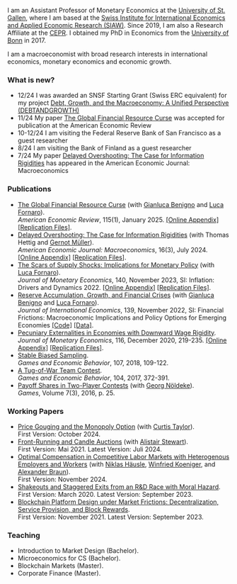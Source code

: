 I am an Assistant Professor of Monetary Economics at the [University of St. Gallen](https://www.unisg.ch), where I am based at the [Swiss Institute for International Economics and Applied Economic Research (SIAW)](https://siaw.unisg.ch/en/). Since 2019, I am also a Research Affiliate at the [CEPR](https://cepr.org). I obtained my PhD in Economics from the [University of Bonn](https://www.econ.uni-bonn.de/bgse/en) in 2017.

I am a macroeconomist with broad research interests in international economics, monetary economics and economic growth. 

### What is new?
- 12/24 I was awarded an SNSF Starting Grant (Swiss ERC equivalent) for my project [Debt, Growth, and the Macroeconomy: A Unified Perspective (DEBTANDGROWTH)](https://data.snf.ch/grants/grant/226520)
- 11/24 My paper [The Global Financial Resource Curse](https://www.aeaweb.org/articles?id=10.1257/aer.20211792) was accepted for publication at the American Economic Review
- 10-12/24 I am visiting the Federal Reserve Bank of San Francisco as a guest researcher
- 8/24 I am visiting the Bank of Finland as a guest researcher
- 7/24 My paper [Delayed Overshooting: The Case for Information Rigidities](https://www.aeaweb.org/articles?id=10.1257/mac.20210212&&from=f) has appeared in the American Economic Journal: Macroeconomics

### Publications
- [The Global Financial Resource Curse](https://www.aeaweb.org/articles?id=10.1257/aer.20211792) (with [Gianluca Benigno](https://sites.google.com/view/gianlucabenigno) and [Luca Fornaro](https://crei.cat/people/fornaro/)).   
*American Economic Review*, 115(1), January 2025. [[Online Appendix]](https://www.dropbox.com/scl/fi/vsihtrc6kzz1i7vo62p3t/globfincurse_OnlineAppendix.pdf?rlkey=6r67m9r9dnghm5kkn3q10x9p9&dl=0) [[Replication Files]](https://www.openicpsr.org/openicpsr/project/208605/version/V1/view).
- [Delayed Overshooting: The Case for Information Rigidities](https://www.aeaweb.org/articles?id=10.1257/mac.20210212&&from=f) (with Thomas Hettig and [Gernot Müller](https://sites.google.com/site/muellergernot/)).     
*American Economic Journal: Macroeconomics*, 16(3), July 2024. [[Online Appendix]](https://www.aeaweb.org/content/file?id=21024) [[Replication Files](https://www.openicpsr.org/openicpsr/project/193087/version/V1/view)].  
- [The Scars of Supply Shocks: Implications for Monetary Policy](https://www.sciencedirect.com/science/article/pii/S0304393223000417?via%3Dihub) (with [Luca Fornaro](https://crei.cat/people/fornaro/)).  
*Journal of Monetary Economics*, 140, November 2023, SI: Inflation: Drivers and Dynamics 2022. [[Online Appendix]](https://ars.els-cdn.com/content/image/1-s2.0-S0304393223000417-mmc1.pdf) [[Replication Files]](https://www.dropbox.com/scl/fi/dlc1t6j4mb4jwgqmq3beo/Code.zip?rlkey=saatd8ey8u85kj6bajygj5zb5&e=1&dl=0).
- [Reserve Accumulation, Growth, and Financial Crises](https://crei.cat/wp-content/uploads/2022/12/RAGFC-pub-1.pdf) (with [Gianluca Benigno](https://sites.google.com/view/gianlucabenigno) and [Luca Fornaro](https://crei.cat/people/fornaro/)).   
*Journal of International Economics*, 139, November 2022, SI: Financial Frictions: Macroeconomic Implications and Policy Options for Emerging Economies [[Code]](https://data.mendeley.com/datasets/yv9mpth5zk/1) [[Data]](https://data.mendeley.com/datasets/f8xvhct728/1). 
- [Pecuniary Externalities in Economies with Downward Wage Rigidity](https://www.sciencedirect.com/science/article/abs/pii/S0304393219301904).  
*Journal of Monetary Economics*, 116, December 2020, 219-235. [[Online Appendix]](https://ars.els-cdn.com/content/image/1-s2.0-S0304393219301904-mmc2.pdf) [[Replication Files]](https://www.dropbox.com/scl/fi/b6yzpsvn4j00k29cpu1f2/Code.zip?rlkey=ydb2zfz8vts3f0pamb7ifbfb7&e=1&dl=0).
- [Stable Biased Sampling](https://doi.org/10.1016/j.geb.2017.11.006).  
*Games and Economic Behavior*, 107, 2018, 109-122.
- [A Tug-of-War Team Contest](https://doi.org/10.1016/j.geb.2017.04.013).  
*Games and Economic Behavior*, 104, 2017, 372-391.
- [Payoff Shares in Two-Player Contests](http://www.mdpi.com/2073-4336/7/3/25/pdf) (with [Georg Nöldeke](https://sites.google.com/site/georgnoldeke/)).  
*Games*, Volume 7(3), 2016, p. 25.


### Working Papers
- [Price Gouging and the Monopoly Option](https://papers.ssrn.com/abstract=4974874) (with [Curtis Taylor](http://people.duke.edu/~crtaylor/)).   
First Version: October 2024.
- [Front-Running and Candle Auctions](https://ssrn.com/abstract=3846363) (with [Alistair Stewart](https://research.web3.foundation/team_members/alistair)).  
First Version: Mai 2021. Latest Version: Juli 2024.
- [Optimal Compensation in Competitive Labor Markets with Heterogenous Employers and Workers](https://papers.ssrn.com/sol3/papers.cfm?abstract_id=5025526) (with [Niklas Häusle](https://www.uni-leipzig.de/personenprofil/mitarbeiter/niklas-haeusle), [Winfried Koeniger](https://www.wkoeniger.com/), and [Alexander Braun](https://www.ivw.unisg.ch/de/person/prof-dr-alexander-braun/)).  
First Version: November 2024.
- [Shakeouts and Staggered Exits from an R&D Race with Moral Hazard](http://ssrn.com/abstract=3564033).  
First Version: March 2020. Latest Version: September 2023.
- [Blockchain Platform Design under Market Frictions: Decentralization, Service Provision, and Block Rewards](https://ssrn.com/abstract=3954773).  
First Version: November 2021. Latest Version: September 2023.


### Teaching
- Introduction to Market Design (Bachelor).
- Microeconomics for CS (Bachelor).
- Blockchain Markets (Master).
- Corporate Finance (Master).

<!--
- [Allocating Tariff-Rate Quotas: The Case of Domestic Purchase Requirement](https://dx.doi.org/10.2139/ssrn.3293534) (with [Yvan Lengwiler](https://wwz.unibas.ch/en/lengwiler/)).  
 First Version: November 2018. Latest Version: May 2020. 


### Teaching
- *Blockchain Markets* (M.Sc.).
University of St. Gallen. Fall term 2023.
- *Introduction to Game Theory* (B.Sc.).  
University of Zurich. Fall terms 2017-18. 
- *Contract Theory* (M.Sc.).  
University of Basel. Spring terms 2014-15, 16, 18. 
- *Contest Theory* (M.Sc., "Ökonomische Theorie der Wettkämpfe'',  in German).  
University of Basel. Fall terms 2011-12, 14-15, 17-18. 
- *Insurance Economics* (B.Sc., "Versicherungsökonomie'', in German).  
University of Basel. Spring terms 2015-16, 18-19.
- *Microeconomics II* (B.Sc., "Mikroökonomik II", in German, tutoring only).  
University of St. Gallen. Fall term 2020.
-->
